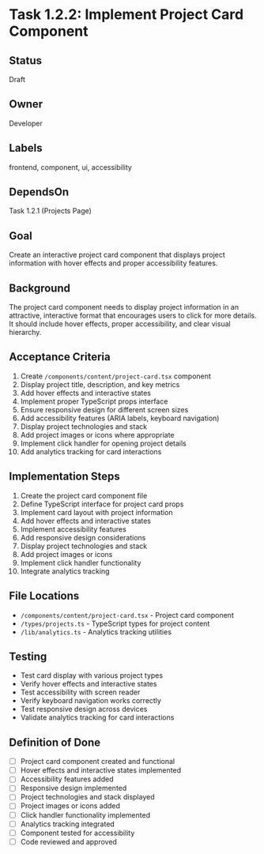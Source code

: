 # Task 1.2.2: Implement Project Card Component

## Status
Draft

## Owner
Developer

## Labels
frontend, component, ui, accessibility

## DependsOn
Task 1.2.1 (Projects Page)

## Goal
Create an interactive project card component that displays project information with hover effects and proper accessibility features.

## Background
The project card component needs to display project information in an attractive, interactive format that encourages users to click for more details. It should include hover effects, proper accessibility, and clear visual hierarchy.

## Acceptance Criteria
1. Create `/components/content/project-card.tsx` component
2. Display project title, description, and key metrics
3. Add hover effects and interactive states
4. Implement proper TypeScript props interface
5. Ensure responsive design for different screen sizes
6. Add accessibility features (ARIA labels, keyboard navigation)
7. Display project technologies and stack
8. Add project images or icons where appropriate
9. Implement click handler for opening project details
10. Add analytics tracking for card interactions

## Implementation Steps
1. Create the project card component file
2. Define TypeScript interface for project card props
3. Implement card layout with project information
4. Add hover effects and interactive states
5. Implement accessibility features
6. Add responsive design considerations
7. Display project technologies and stack
8. Add project images or icons
9. Implement click handler functionality
10. Integrate analytics tracking

## File Locations
- `/components/content/project-card.tsx` - Project card component
- `/types/projects.ts` - TypeScript types for project content
- `/lib/analytics.ts` - Analytics tracking utilities

## Testing
- Test card display with various project types
- Verify hover effects and interactive states
- Test accessibility with screen reader
- Verify keyboard navigation works correctly
- Test responsive design across devices
- Validate analytics tracking for card interactions

## Definition of Done
- [ ] Project card component created and functional
- [ ] Hover effects and interactive states implemented
- [ ] Accessibility features added
- [ ] Responsive design implemented
- [ ] Project technologies and stack displayed
- [ ] Project images or icons added
- [ ] Click handler functionality implemented
- [ ] Analytics tracking integrated
- [ ] Component tested for accessibility
- [ ] Code reviewed and approved 